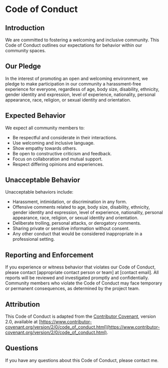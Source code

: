 # Code of Conduct

## Introduction

We are committed to fostering a welcoming and inclusive community. This Code of Conduct outlines our expectations for behavior within our community spaces.

## Our Pledge

In the interest of promoting an open and welcoming environment, we pledge to make participation in our community a harassment-free experience for everyone, regardless of age, body size, disability, ethnicity, gender identity and expression, level of experience, nationality, personal appearance, race, religion, or sexual identity and orientation.

## Expected Behavior

We expect all community members to:

- Be respectful and considerate in their interactions.
- Use welcoming and inclusive language.
- Show empathy towards others.
- Be open to constructive criticism and feedback.
- Focus on collaboration and mutual support.
- Respect differing opinions and experiences.

## Unacceptable Behavior

Unacceptable behaviors include:

- Harassment, intimidation, or discrimination in any form.
- Offensive comments related to age, body size, disability, ethnicity, gender identity and expression, level of experience, nationality, personal appearance, race, religion, or sexual identity and orientation.
- Deliberate trolling, personal attacks, or derogatory comments.
- Sharing private or sensitive information without consent.
- Any other conduct that would be considered inappropriate in a professional setting.

## Reporting and Enforcement

If you experience or witness behavior that violates our Code of Conduct, please contact [appropriate contact person or team] at [contact email]. All reports will be reviewed and investigated promptly and confidentially. Community members who violate the Code of Conduct may face temporary or permanent consequences, as determined by the project team.

## Attribution

This Code of Conduct is adapted from the [Contributor Covenant](https://www.contributor-covenant.org), version 2.0, available at [https://www.contributor-covenant.org/version/2/0/code_of_conduct.html](https://www.contributor-covenant.org/version/2/0/code_of_conduct.html).

## Questions

If you have any questions about this Code of Conduct, please contact me.
